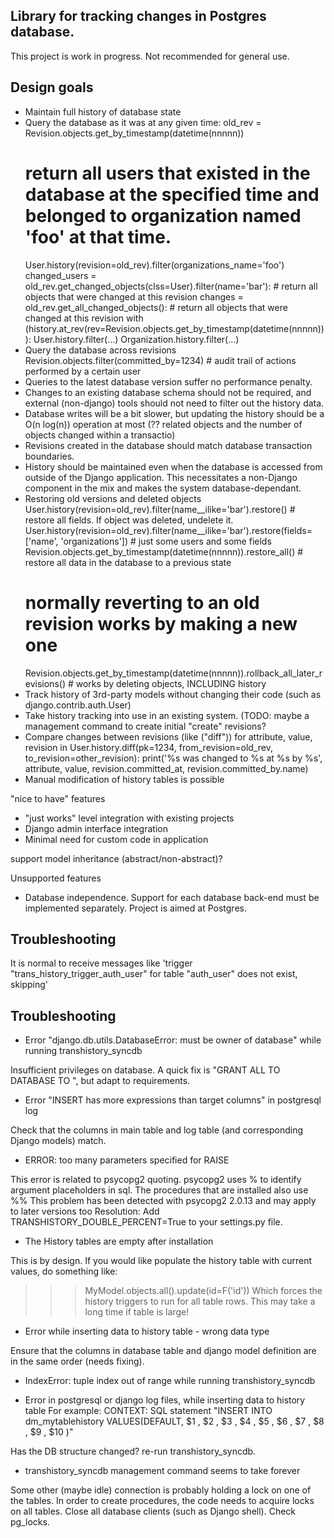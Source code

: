 ## Library for tracking changes in Postgres database.

This project is work in progress. Not recommended for general use.

## Design goals

*  Maintain full history of database state
*  Query the database as it was at any given time:
   old_rev = Revision.objects.get_by_timestamp(datetime(nnnnn))
   # return all users that existed in the database at the specified time and belonged to organization named 'foo' at that time.
   User.history(revision=old_rev).filter(organizations_name='foo')
   changed_users = old_rev.get_changed_objects(clss=User).filter(name='bar'): # return all objects that were changed at this revision
   changes = old_rev.get_all_changed_objects(): # return all objects that were changed at this revision
   with (history.at_rev(rev=Revision.objects.get_by_timestamp(datetime(nnnnn))):
      User.history.filter(...)
      Organization.history.filter(...)
*  Query the database across revisions
   Revision.objects.filter(committed_by=1234) # audit trail of actions performed by a certain user 
*  Queries to the latest database version suffer no performance penalty.
*  Changes to an existing database schema should not be required, and external (non-django) tools should not need to
   filter out the history data.
*  Database writes will be a bit slower, but updating the history should be a O(n log(n)) operation at most (?? related objects and the number of objects changed within a transactio)
*  Revisions created in the database should match database transaction boundaries.
*  History should be maintained even when the database is accessed from outside of the Django application.
   This necessitates a non-Django component in the mix and makes the system database-dependant.
*  Restoring old versions and deleted objects
   User.history(revision=old_rev).filter(name__ilike='bar').restore() # restore all fields. If object was deleted, undelete it.
   User.history(revision=old_rev).filter(name__ilike='bar').restore(fields=['name', 'organizations']) # just some users and some fields
   Revision.objects.get_by_timestamp(datetime(nnnnn)).restore_all() # restore all data in the database to a previous state
   # normally reverting to an old revision works by making a new one 
   Revision.objects.get_by_timestamp(datetime(nnnnn)).rollback_all_later_revisions() # works by deleting objects, INCLUDING history
*  Track history of 3rd-party models without changing their code (such as django.contrib.auth.User)  
*  Take history tracking into use in an existing system. (TODO: maybe a management command to create initial "create" revisions?
*  Compare changes between revisions (like ("diff"))
   for attribute, value, revision in User.history.diff(pk=1234, from_revision=old_rev, to_revision=other_revision):
     print('%s was changed to %s at %s by %s', attribute, value, revision.committed_at, revision.committed_by.name)
* Manual modification of history tables is possible

"nice to have" features
* "just works" level integration with existing projects
* Django admin interface integration
* Minimal need for custom code in application

support model inheritance (abstract/non-abstract)?

Unsupported features
* Database independence. Support for each database back-end must be implemented separately. Project is aimed at Postgres.

## Troubleshooting

It is normal to receive messages like 'trigger "trans_history_trigger_auth_user" for table "auth_user" does not exist, skipping'

Troubleshooting
---------------

* Error "django.db.utils.DatabaseError: must be owner of database" while running transhistory_syncdb

Insufficient privileges on database. A quick fix is "GRANT ALL TO DATABASE <dbname> TO <username>", but
adapt to requirements.

* Error "INSERT has more expressions than target columns" in postgresql log

Check that the columns in main table and log table (and corresponding Django models) match.

* ERROR:  too many parameters specified for RAISE

This error is related to psycopg2 quoting. psycopg2 uses % to identify argument placeholders in sql.
The procedures that are installed also use %% 
This problem has been detected with psycopg2 2.0.13 and may apply to later versions too
Resolution: Add TRANSHISTORY_DOUBLE_PERCENT=True to your settings.py file.

* The <MyModelName>History tables are empty after installation

This is by design. If you would like populate the history table with current values,
do something like:
>>> MyModel.objects.all().update(id=F('id'))
Which forces the history triggers to run for all table rows.
This may take a long time if table is large!

* Error while inserting data to history table - wrong data type

Ensure that the columns in database table and django model definition are in the same order (needs fixing).

* IndexError: tuple index out of range while running transhistory_syncdb

* Error in postgresql or django log files, while inserting data to history table
For example: CONTEXT:  SQL statement "INSERT INTO dm_mytablehistory VALUES(DEFAULT,  $1 ,  $2 ,  $3 ,  $4 ,  $5 ,  $6 ,  $7 ,  $8 ,  $9 ,  $10 )"

Has the DB structure changed? re-run transhistory_syncdb.

* transhistory_syncdb management command seems to take forever

Some other (maybe idle) connection is probably holding a lock on one of the tables.
In order to create procedures, the code needs to acquire locks on all tables. Close all database clients (such as Django shell).
Check pg_locks.


